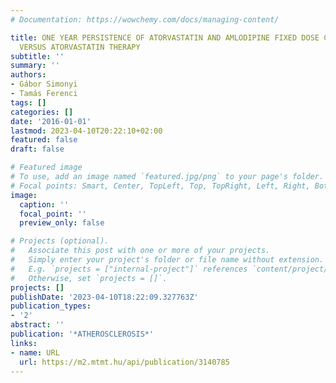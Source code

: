```yaml
---
# Documentation: https://wowchemy.com/docs/managing-content/

title: ONE YEAR PERSISTENCE OF ATORVASTATIN AND AMLODIPINE FIXED DOSE COMBINATION
  VERSUS ATORVASTATIN THERAPY
subtitle: ''
summary: ''
authors:
- Gábor Simonyi
- Tamás Ferenci
tags: []
categories: []
date: '2016-01-01'
lastmod: 2023-04-10T20:22:10+02:00
featured: false
draft: false

# Featured image
# To use, add an image named `featured.jpg/png` to your page's folder.
# Focal points: Smart, Center, TopLeft, Top, TopRight, Left, Right, BottomLeft, Bottom, BottomRight.
image:
  caption: ''
  focal_point: ''
  preview_only: false

# Projects (optional).
#   Associate this post with one or more of your projects.
#   Simply enter your project's folder or file name without extension.
#   E.g. `projects = ["internal-project"]` references `content/project/deep-learning/index.md`.
#   Otherwise, set `projects = []`.
projects: []
publishDate: '2023-04-10T18:22:09.327763Z'
publication_types:
- '2'
abstract: ''
publication: '*ATHEROSCLEROSIS*'
links:
- name: URL
  url: https://m2.mtmt.hu/api/publication/3140785
---
```

